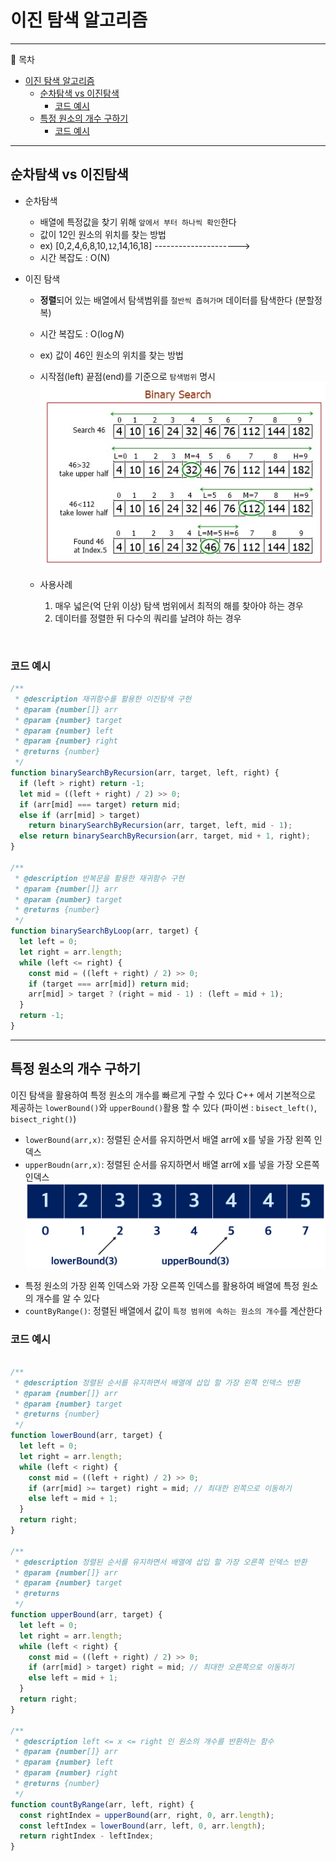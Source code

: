 # 이진 탐색 알고리즘
---
📒 목차
- [이진 탐색 알고리즘](#이진-탐색-알고리즘)
  - [순차탐색 vs 이진탐색](#순차탐색-vs-이진탐색)
    - [코드 예시](#코드-예시)
  - [특정 원소의 개수 구하기](#특정-원소의-개수-구하기)
    - [코드 예시](#코드-예시-1)
---
## 순차탐색 vs 이진탐색
- 순차탐색
  - 배열에 특정값을 찾기 위해 `앞에서 부터 하나씩 확인`한다
  - 값이 12인 원소의 위치를 찾는 방법
  - ex) [0,2,4,6,8,10,`12`,14,16,18]
    --------------------->
  - 시간 복잡도 : O(N)

- 이진 탐색
  - **정렬**되어 있는 배열에서 탐색범위를 `절반씩 좁혀가며` 데이터를 탐색한다 (분할정복)
  - 시간 복잡도 : O($\log N$)
  - ex) 값이 46인 원소의 위치를 찾는 방법
  - 시작점(left) 끝점(end)를 기준으로 `탐색범위` 명시
  ![이진탐색_참고이미지](assets/binary-search.jpeg)

  - 사용사례
    1. 매우 넓은(억 단위 이상) 탐색 범위에서 최적의 해를 찾아야 하는 경우
    2. 데이터를 정렬한 뒤 다수의 쿼리를 날려야 하는 경우

<br />

### 코드 예시
```javascript
/**
 * @description 재귀함수를 활용한 이진탐색 구현
 * @param {number[]} arr
 * @param {number} target
 * @param {number} left
 * @param {number} right
 * @returns {number}
 */
function binarySearchByRecursion(arr, target, left, right) {
  if (left > right) return -1;
  let mid = ((left + right) / 2) >> 0;
  if (arr[mid] === target) return mid;
  else if (arr[mid] > target)
    return binarySearchByRecursion(arr, target, left, mid - 1);
  else return binarySearchByRecursion(arr, target, mid + 1, right);
}

/**
 * @description 반복문을 활용한 재귀함수 구현
 * @param {number[]} arr
 * @param {number} target
 * @returns {number}
 */
function binarySearchByLoop(arr, target) {
  let left = 0;
  let right = arr.length;
  while (left <= right) {
    const mid = ((left + right) / 2) >> 0;
    if (target === arr[mid]) return mid;
    arr[mid] > target ? (right = mid - 1) : (left = mid + 1);
  }
  return -1;
}
```
---
## 특정 원소의 개수 구하기
이진 탐색을 활용하여 특정 원소의 개수를 빠르게 구할 수 있다
C++ 에서 기본적으로 제공하는 `lowerBound()`와 `upperBound()`활용 할 수 있다
(파이썬 : `bisect_left()`, `bisect_right()`)
- `lowerBound(arr,x)`: 정렬된 순서를 유지하면서 배열 arr에 x를 넣을 가장 왼쪽 인덱스
- `upperBoudn(arr,x)`: 정렬된 순서를 유지하면서 배열 arr에 x를 넣을 가장 오른쪽 인덱스
![원소의-개수-구하기](assets/lower-upper-bound.png)

* 특정 원소의 가장 왼쪽 인덱스와 가장 오른쪽 인덱스를 활용하여 배열에 특정 원소의 개수를 알 수 있다
* `countByRange()`: 정렬된 배열에서 값이 `특정 범위에 속하는 원소의 개수`를 계산한다


### 코드 예시
```javascript

/**
 * @description 정렬된 순서를 유지하면서 배열에 삽입 할 가장 왼쪽 인덱스 반환
 * @param {number[]} arr
 * @param {number} target
 * @returns {number}
 */
function lowerBound(arr, target) {
  let left = 0;
  let right = arr.length;
  while (left < right) {
    const mid = ((left + right) / 2) >> 0;
    if (arr[mid] >= target) right = mid; // 최대한 왼쪽으로 이동하기
    else left = mid + 1; 
  }
  return right;
}

/**
 * @description 정렬된 순서를 유지하면서 배열에 삽입 할 가장 오른쪽 인덱스 반환
 * @param {number[]} arr
 * @param {number} target
 * @returns
 */
function upperBound(arr, target) {
  let left = 0;
  let right = arr.length;
  while (left < right) {
    const mid = ((left + right) / 2) >> 0;
    if (arr[mid] > target) right = mid; // 최대한 오른쪽으로 이동하기
    else left = mid + 1;
  }
  return right;
}

/**
 * @description left <= x <= right 인 원소의 개수를 반환하는 함수
 * @param {number[]} arr
 * @param {number} left
 * @param {number} right
 * @returns {number}
 */
function countByRange(arr, left, right) {
  const rightIndex = upperBound(arr, right, 0, arr.length);
  const leftIndex = lowerBound(arr, left, 0, arr.length);
  return rightIndex - leftIndex;
}
```
<!-- TODO -->
<!-- ## 파라메트릭 서치 이해하기 -->